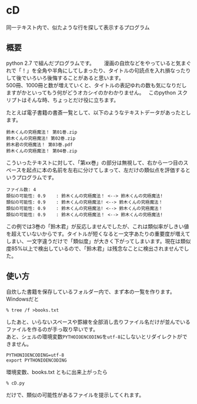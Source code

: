 # cD
同一テキスト内で、似たような行を探して表示するプログラム

## 概要
python 2.7 で組んだプログラムです。  　
漫画の自炊などをやっていると気まぐれで「！」を全角や半角にしてしまったり、タイトルの句読点を入れ損なったりして後でいろいろ後悔することがあると思います。   
500冊、1000冊と数が増えていくと、タイトルの表記ゆれの数も気になりだしますがかといってもう何がどうオカシイのかわかりません。   
このpython スクリプトはそんな時、ちょっとだけ役に立ちます。   

たとえば電子書籍の書斎一覧として、以下のようなテキストデータがあったとします。  

```
鈴木くんの究極魔法！ 第01巻.zip
鈴木くんの究極魔法! 第02巻.zip
鈴木君の究極魔法！ 第03巻.pdf
鈴木くんの究極魔法！ 第04巻.zip
```

こういったテキストに対して、「第xx巻」の部分は無視して、右から一つ目のスペースを起点に本の名前を左右に分けてしまって、左だけの類似点を評価するというプログラムです。   
```
ファイル数: 4
類似の可能性: 0.9    : 鈴木くんの究極魔法！ <--> 鈴木くんの究極魔法!
類似の可能性: 0.9    : 鈴木くんの究極魔法! <--> 鈴木くんの究極魔法！
類似の可能性: 0.9    : 鈴木くんの究極魔法! <--> 鈴木くんの究極魔法！
類似の可能性: 0.9    : 鈴木くんの究極魔法！ <--> 鈴木くんの究極魔法!
```

この例では3巻の「鈴木君」が反応しませんでしたが、これは類似率がしきい値を超えていないからです。タイトルが短くなると一文字あたりの重要度が増えてしまい、一文字違うだけで「類似度」が大きく下がってしまいます。現在は類似度85%以上で検出しているので、「鈴木君」は残念なことに検出されませんでした。

## 使い方
自炊した書籍を保存しているフォルダー内で、まず本の一覧を作ります。Windowsだと   

```
% tree /f >books.txt
```   
したあと、いらないスペースや罫線を全部消し去りファイル名だけが並んでいるファイルを作るのが手っ取り早いです。   
あと、シェルの環境変数`PYTHOIOENCODING`を`utf-8`にしないとリダイレクトができません。   
```   
PYTHONIOENCODING=utf-8
export PYTHONIOENCODING
```   
環境変数、books.txt ともに出来上がったら   
```
% cD.py
```
だけで、類似の可能性があるファイルを提示してくれます。
